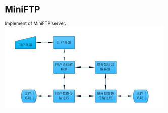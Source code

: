 # MiniFTP
Implement of MiniFTP server.<br>
![image](https://github.com/qinchao0525/MiniFTP/blob/master/pictures/C_S.jpg)

